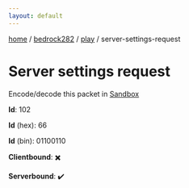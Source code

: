 ```yaml
---
layout: default
---
```


[home](/)  /  [bedrock282](/protocol/bedrock282)  /  [play](/protocol/bedrock282/play)  /  server-settings-request

# Server settings request

Encode/decode this packet in [Sandbox](../../../sandbox/bedrock282#Play.ServerSettingsRequest)

**Id**: 102

**Id** (hex): 66

**Id** (bin): 01100110

**Clientbound**: ✖️

**Serverbound**: ✔️
